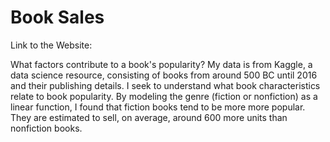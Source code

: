 # Book Sales

Link to the Website: 

What factors contribute to a book's popularity? My data is from Kaggle, a data science resource, consisting of books from around 500 BC until 2016 and their publishing details. I seek to understand what book characteristics relate to book popularity. By modeling the genre (fiction or nonfiction) as a linear function, I found that fiction books tend to be more more popular. They are estimated to sell, on average, around 600 more units than nonfiction books.

